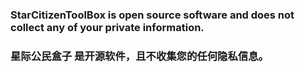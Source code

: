 ### StarCitizenToolBox is open source software and does not collect any of your private information.
### 星际公民盒子 是开源软件，且不收集您的任何隐私信息。
